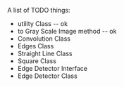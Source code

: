 A list of TODO things:

* utility Class -- ok
* to Gray Scale Image method -- ok
* Convolution Class
* Edges Class
* Straight Line Class
* Square Class
* Edge Detector Interface
* Edge Detector Class
